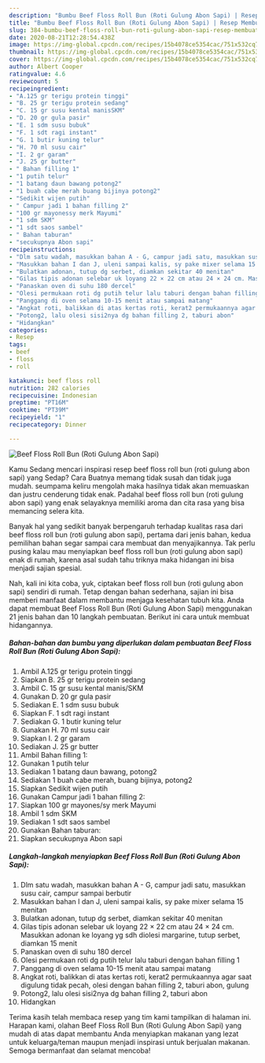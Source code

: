 ```yaml
---
description: "Bumbu Beef Floss Roll Bun (Roti Gulung Abon Sapi) | Resep Membuat Beef Floss Roll Bun (Roti Gulung Abon Sapi) Yang Enak Dan Lezat"
title: "Bumbu Beef Floss Roll Bun (Roti Gulung Abon Sapi) | Resep Membuat Beef Floss Roll Bun (Roti Gulung Abon Sapi) Yang Enak Dan Lezat"
slug: 384-bumbu-beef-floss-roll-bun-roti-gulung-abon-sapi-resep-membuat-beef-floss-roll-bun-roti-gulung-abon-sapi-yang-enak-dan-lezat
date: 2020-08-21T12:28:54.438Z
image: https://img-global.cpcdn.com/recipes/15b4078ce5354cac/751x532cq70/beef-floss-roll-bun-roti-gulung-abon-sapi-foto-resep-utama.jpg
thumbnail: https://img-global.cpcdn.com/recipes/15b4078ce5354cac/751x532cq70/beef-floss-roll-bun-roti-gulung-abon-sapi-foto-resep-utama.jpg
cover: https://img-global.cpcdn.com/recipes/15b4078ce5354cac/751x532cq70/beef-floss-roll-bun-roti-gulung-abon-sapi-foto-resep-utama.jpg
author: Albert Cooper
ratingvalue: 4.6
reviewcount: 5
recipeingredient:
- "A.125 gr terigu protein tinggi"
- "B. 25 gr terigu protein sedang"
- "C. 15 gr susu kental manisSKM"
- "D. 20 gr gula pasir"
- "E. 1 sdm susu bubuk"
- "F. 1 sdt ragi instant"
- "G. 1 butir kuning telur"
- "H. 70 ml susu cair"
- "I. 2 gr garam"
- "J. 25 gr butter"
- " Bahan filling 1"
- "1 putih telur"
- "1 batang daun bawang potong2"
- "1 buah cabe merah buang bijinya potong2"
- "Sedikit wijen putih"
- " Campur jadi 1 bahan filling 2"
- "100 gr mayonessy merk Mayumi"
- "1 sdm SKM"
- "1 sdt saos sambel"
- " Bahan taburan"
- "secukupnya Abon sapi"
recipeinstructions:
- "Dlm satu wadah, masukkan bahan A - G, campur jadi satu, masukkan susu cair, campur sampai berbutir"
- "Masukkan bahan I dan J, uleni sampai kalis, sy pake mixer selama 15 menitan"
- "Bulatkan adonan, tutup dg serbet, diamkan sekitar 40 menitan"
- "Gilas tipis adonan selebar uk loyang 22 × 22 cm atau 24 × 24 cm. Masukkan adonan ke loyang yg sdh diolesi margarine, tutup serbet, diamkan 15 menit"
- "Panaskan oven di suhu 180 dercel"
- "Olesi permukaan roti dg putih telur lalu taburi dengan bahan filling 1"
- "Panggang di oven selama 10-15 menit atau sampai matang"
- "Angkat roti, balikkan di atas kertas roti, kerat2 permukaannya agar saat digulung tidak pecah, olesi dengan bahan filling 2, taburi abon, gulung"
- "Potong2, lalu olesi sisi2nya dg bahan filling 2, taburi abon"
- "Hidangkan"
categories:
- Resep
tags:
- beef
- floss
- roll

katakunci: beef floss roll 
nutrition: 282 calories
recipecuisine: Indonesian
preptime: "PT16M"
cooktime: "PT39M"
recipeyield: "1"
recipecategory: Dinner

---
```



![Beef Floss Roll Bun (Roti Gulung Abon Sapi)](https://img-global.cpcdn.com/recipes/15b4078ce5354cac/751x532cq70/beef-floss-roll-bun-roti-gulung-abon-sapi-foto-resep-utama.jpg)

Kamu Sedang mencari inspirasi resep beef floss roll bun (roti gulung abon sapi) yang Sedap? Cara Buatnya memang tidak susah dan tidak juga mudah. seumpama keliru mengolah maka hasilnya tidak akan memuaskan dan justru cenderung tidak enak. Padahal beef floss roll bun (roti gulung abon sapi) yang enak selayaknya memiliki aroma dan cita rasa yang bisa memancing selera kita.



Banyak hal yang sedikit banyak berpengaruh terhadap kualitas rasa dari beef floss roll bun (roti gulung abon sapi), pertama dari jenis bahan, kedua pemilihan bahan segar sampai cara membuat dan menyajikannya. Tak perlu pusing kalau mau menyiapkan beef floss roll bun (roti gulung abon sapi) enak di rumah, karena asal sudah tahu triknya maka hidangan ini bisa menjadi sajian spesial.


Nah, kali ini kita coba, yuk, ciptakan beef floss roll bun (roti gulung abon sapi) sendiri di rumah. Tetap dengan bahan sederhana, sajian ini bisa memberi manfaat dalam membantu menjaga kesehatan tubuh kita. Anda dapat membuat Beef Floss Roll Bun (Roti Gulung Abon Sapi) menggunakan 21 jenis bahan dan 10 langkah pembuatan. Berikut ini cara untuk membuat hidangannya.

<!--inarticleads1-->

##### Bahan-bahan dan bumbu yang diperlukan dalam pembuatan Beef Floss Roll Bun (Roti Gulung Abon Sapi):

1. Ambil A.125 gr terigu protein tinggi
1. Siapkan B. 25 gr terigu protein sedang
1. Ambil C. 15 gr susu kental manis/SKM
1. Gunakan D. 20 gr gula pasir
1. Sediakan E. 1 sdm susu bubuk
1. Siapkan F. 1 sdt ragi instant
1. Sediakan G. 1 butir kuning telur
1. Gunakan H. 70 ml susu cair
1. Siapkan I. 2 gr garam
1. Sediakan J. 25 gr butter
1. Ambil  Bahan filling 1:
1. Gunakan 1 putih telur
1. Sediakan 1 batang daun bawang, potong2
1. Sediakan 1 buah cabe merah, buang bijinya, potong2
1. Siapkan Sedikit wijen putih
1. Gunakan  Campur jadi 1 bahan filling 2:
1. Siapkan 100 gr mayones/sy merk Mayumi
1. Ambil 1 sdm SKM
1. Sediakan 1 sdt saos sambel
1. Gunakan  Bahan taburan:
1. Siapkan secukupnya Abon sapi




<!--inarticleads2-->

##### Langkah-langkah menyiapkan Beef Floss Roll Bun (Roti Gulung Abon Sapi):

1. Dlm satu wadah, masukkan bahan A - G, campur jadi satu, masukkan susu cair, campur sampai berbutir
1. Masukkan bahan I dan J, uleni sampai kalis, sy pake mixer selama 15 menitan
1. Bulatkan adonan, tutup dg serbet, diamkan sekitar 40 menitan
1. Gilas tipis adonan selebar uk loyang 22 × 22 cm atau 24 × 24 cm. Masukkan adonan ke loyang yg sdh diolesi margarine, tutup serbet, diamkan 15 menit
1. Panaskan oven di suhu 180 dercel
1. Olesi permukaan roti dg putih telur lalu taburi dengan bahan filling 1
1. Panggang di oven selama 10-15 menit atau sampai matang
1. Angkat roti, balikkan di atas kertas roti, kerat2 permukaannya agar saat digulung tidak pecah, olesi dengan bahan filling 2, taburi abon, gulung
1. Potong2, lalu olesi sisi2nya dg bahan filling 2, taburi abon
1. Hidangkan




Terima kasih telah membaca resep yang tim kami tampilkan di halaman ini. Harapan kami, olahan Beef Floss Roll Bun (Roti Gulung Abon Sapi) yang mudah di atas dapat membantu Anda menyiapkan makanan yang lezat untuk keluarga/teman maupun menjadi inspirasi untuk berjualan makanan. Semoga bermanfaat dan selamat mencoba!
